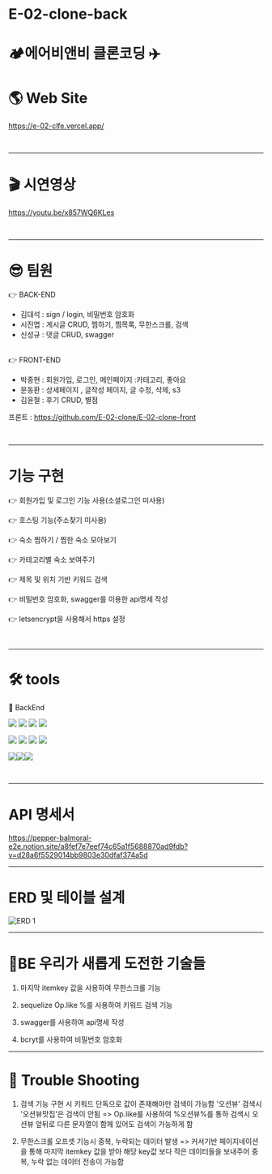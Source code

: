 # E-02-clone-back

# 🏕️에어비앤비 클론코딩 ✈️

# 🌎 Web Site

https://e-02-clfe.vercel.app/

<br>

---

# 🎬 시연영상

https://youtu.be/x857WQ6KLes

<br>

---

# 😎 팀원

👉 BACK-END

- 김대석 : sign / login, 비밀번호 암호화
- 시진엽 : 게시글 CRUD, 찜하기, 찜목록, 무한스크롤, 검색
- 신성규 : 댓글 CRUD, swagger

<br>
👉 FRONT-END

- 박종현 : 회원가입, 로그인, 메인페이지 :카테고리, 좋아요
- 문동환 : 상세페이지 , 글작성 페이지, 글 수정, 삭제, s3
- 김윤철 : 후기 CRUD, 별점

프론트 : https://github.com/E-02-clone/E-02-clone-front

<br>

---

# 기능 구현

👉 회원가입 및 로그인 기능 사용(소셜로그인 미사용)

👉 호스팅 기능(주소찾기 미사용)

👉 숙소 찜하기 / 찜한 숙소 모아보기

👉 카테고리별 숙소 보여주기

👉 제목 및 위치 기반 키워드 검색

👉 비밀번호 암호화, swagger를 이용한 api명세 작성

👉 letsencrypt을 사용해서 https 설정

<br>

---

# 🛠 tools

<!-- <img src="https://img.shields.io/badge/이름-색상코드?style=flat-square&logo=로고명&logoColor=로고색"/> -->

📌 BackEnd

<img src="https://img.shields.io/badge/javascript-333333?style=flat-square&logo=javascript&logoColor=yellow"/> <img src="https://img.shields.io/badge/mysql-3333ff?style=flat-square&logo=firebase&logoColor=white"/>
<img src="https://img.shields.io/badge/express-666666?style=flat-square&logo=express&logoColor=white"/> <img src="https://img.shields.io/badge/Node.js-33cc00?style=flat-square&logo=Node.js&logoColor=white"/>

<img src="https://img.shields.io/badge/NPM-33cc00?style=flat-square&logo=NPM.js&logoColor=red"/> <img src="https://img.shields.io/badge/JSON WEB TOKEN-333333?style=flat-square&logo=json web token&logoColor=white"/> <img src="https://img.shields.io/badge/AWS-ffcc33?style=flat-square&logo=AWS&logoColor=white"/>
<img src="https://img.shields.io/badge/github-181717?style=flat-square&logo=github&logoColor=white"/>

<img src="https://img.shields.io/badge/sequelize-52B0E7?style=flat-square&logo=sequelize&logoColor=black"/><img src="https://img.shields.io/badge/swagger-85EA2D?style=flat-square&logo=swagger&logoColor=black"/><img src="https://img.shields.io/badge/Let's Encrypt-003A70?style=flat-square&logo=Let's Encrypt&logoColor=black"/>

<br>

---

# API 명세서

https://pepper-balmoral-e2e.notion.site/a8fef7e7eef74c65a1f5688870ad9fdb?v=d28a6f5529014bb9803e30dfaf374a5d

---

# ERD 및 테이블 설계

![ERD 1](https://s3.us-west-2.amazonaws.com/secure.notion-static.com/68679b9d-0f9e-488a-ab41-60df601ef788/Untitled.png?X-Amz-Algorithm=AWS4-HMAC-SHA256&X-Amz-Content-Sha256=UNSIGNED-PAYLOAD&X-Amz-Credential=AKIAT73L2G45EIPT3X45%2F20220825%2Fus-west-2%2Fs3%2Faws4_request&X-Amz-Date=20220825T070021Z&X-Amz-Expires=86400&X-Amz-Signature=c7d216c06f3d168441bdb465f4a9bf60702e9e76765f55576c41c29daba40caf&X-Amz-SignedHeaders=host&response-content-disposition=filename%20%3D%22Untitled.png%22&x-id=GetObject)

---

# 💎BE 우리가 새롭게 도전한 기술들

1. 마지막 itemkey 값을 사용하여 무한스크롤 기능

2. sequelize Op.like %를 사용하여 키워드 검색 기능

3. swagger를 사용하여 api명세 작성

4. bcryt를 사용하여 비밀번호 암호화

---

# 🤟 Trouble Shooting

1. 검색 기능 구현 시 키워드 단독으로 값이 존재해야만 검색이 가능함 '오션뷰' 검색시 '오션뷰맛집'은 검색이 안됨
   => Op.like를 사용하여 %오션뷰%를 통하 검색시 오션뷰 앞뒤로 다른 문자열이 함께 있어도 검색이 가능하게 함

2. 무한스크롤 오프셋 기능시 중복, 누락되는 데이터 발생
   => 커서기반 페이지네이션을 통해 마지막 itemkey 값을 받아 해당 key값 보다 작은 데이터들을 보내주어 중복, 누락 없는 데이터 전송이 가능함
